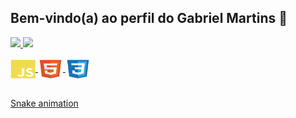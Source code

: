## Bem-vindo(a) ao perfil do Gabriel Martins 🐺

 <div>
   <a href="https://github.com/gabrielmartins23">
   <img height="180em" src="https://github-readme-stats.vercel.app/api?username=gabrielmartins23&show_icons=true&theme=tokyonight&include_all_commits=true&count_private=true"/>
   <img height="180em" src="https://github-readme-stats.vercel.app/api/top-langs/?username=gabrielmartins23&layout=compact&langs_count=6&theme=tokyonight"/>

</div>
<div style="display: inline_block"><br>
  <img align="center" alt="Js" height="30" width="40" src="https://raw.githubusercontent.com/devicons/devicon/master/icons/javascript/javascript-plain.svg">
  <img align="center" alt="HTML" height="30" width="40" src="https://raw.githubusercontent.com/devicons/devicon/master/icons/html5/html5-original.svg">
  <img align="center" alt="CSS" height="30" width="40" src="https://raw.githubusercontent.com/devicons/devicon/master/icons/css3/css3-original.svg">
</div>
 
 <br>
 
 
<div> 
 
  [Snake animation](https://github.com/gabrielmartins23/gabrielmartins23/blob/output/github-contribution-grid-snake.svg)

</div>
